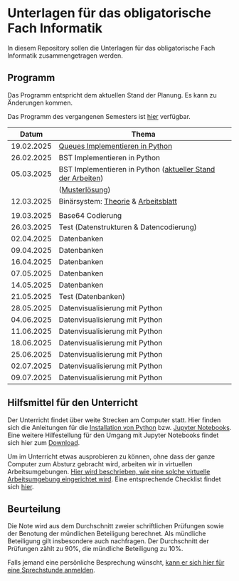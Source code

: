 # Unterlagen für das obligatorische Fach Informatik

In diesem Repository sollen die Unterlagen für das obligatorische Fach Informatik zusammengetragen werden.

## Programm

Das Programm entspricht dem aktuellen Stand der Planung. Es kann zu
Änderungen kommen.

Das Programm des vergangenen Semesters ist [hier](archive/inhalt.md) verfügbar.

| Datum | Thema |
| ----- | ----- |
| 19.02.2025 | [Queues Implementieren in Python](250219/queue.md) |
| 26.02.2025 | BST Implementieren in Python |
| 05.03.2025 | BST Implementieren in Python ([aktueller Stand der Arbeiten](250226_bst.ipynb)) |
|            | (<a target="_blank" href="https://colab.research.google.com/github/I-fP-24-28/Skript/blob/main/docs/250305/bst.ipynb">Musterlösung</a>) |
| 12.03.2025 | Binärsystem: [Theorie](250312/binaersystem.md) & <a target="_blank" href="https://colab.research.google.com/github/I-fP-24-28/Skript/blob/main/docs/250312/umrechnungen.ipynb">Arbeitsblatt</a> |
|            |
| 19.03.2025 | Base64 Codierung |
| 26.03.2025 | Test (Datenstrukturen & Datencodierung) |
| 02.04.2025 | Datenbanken |
| 09.04.2025 | Datenbanken |
| 16.04.2025 | Datenbanken |
| 07.05.2025 | Datenbanken |
| 14.05.2025 | Datenbanken |
| 21.05.2025 | Test (Datenbanken) |
| 28.05.2025 | Datenvisualisierung mit Python |
| 04.06.2025 | Datenvisualisierung mit Python |
| 11.06.2025 | Datenvisualisierung mit Python |
| 18.06.2025 | Datenvisualisierung mit Python |
| 25.06.2025 | Datenvisualisierung mit Python |
| 02.07.2025 | Datenvisualisierung mit Python |
| 09.07.2025 | Datenvisualisierung mit Python |


## Hilfsmittel für den Unterricht

Der Unterricht findet über weite Strecken am Computer statt. Hier finden
sich die Anleitungen für 
die [Installation von Python](anleitungen/python.md)
bzw.
[Jupyter Notebooks](anleitungen/jupyter.md).  
Eine weitere Hilfestellung für den Umgang mit Jupyter Notebooks findet sich hier
zum 
[Download](https://github.com/I-fP-24-28/Skript/blob/main/docs/anleitungen/jupyter_cheat_sheet.pdf).

Um im Unterricht etwas ausprobieren zu können, ohne dass der ganze
Computer zum Absturz gebracht wird, arbeiten wir in virtuellen
Arbeitsumgebungen. [Hier wird beschrieben, wie eine solche virtuelle
Arbeitsumgebung eingerichtet wird](anleitungen/anleitung_venv.md). Eine
entsprechende Checklist findet sich [hier](anleitungen/kurzanleitung_venv.md).


## Beurteilung

Die Note wird aus dem Durchschnitt zweier schriftlichen Prüfungen
sowie der Benotung der mündlichen Beteiligung berechnet. Als mündliche
Beteiligung gilt insbesondere auch nachfragen. Der
Durchschnitt der Prüfungen zählt zu 90%, die mündliche Beteiligung zu
10%.  

Falls jemand eine persönliche Besprechung wünscht, [kann er sich hier für
eine Sprechstunde anmelden](https://calendar.app.google/Rwb7qnemeNEhK682A).
